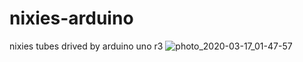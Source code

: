 # nixies-arduino
nixies tubes drived by arduino uno r3
![photo_2020-03-17_01-47-57](https://user-images.githubusercontent.com/36693675/76806087-8e46b800-67f1-11ea-8e3b-9800b658b4b0.jpg)
